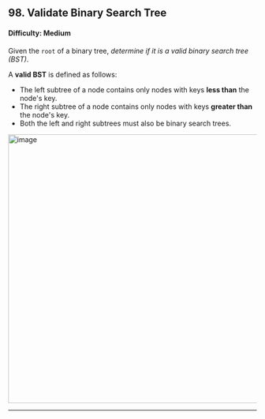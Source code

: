 ## 98. Validate Binary Search Tree

#### Difficulty: Medium

Given the ```root``` of a binary tree, _determine if it is a valid binary search tree (BST)_.

A __valid BST__ is defined as follows:

- The left subtree of a node contains only nodes with keys __less than__ the node's key.
- The right subtree of a node contains only nodes with keys __greater than__ the node's key.
- Both the left and right subtrees must also be binary search trees.

<img width="545" alt="image" src="https://user-images.githubusercontent.com/35042430/206097698-15c5f56e-a51a-4e46-9612-501892ce15a4.png">

---
